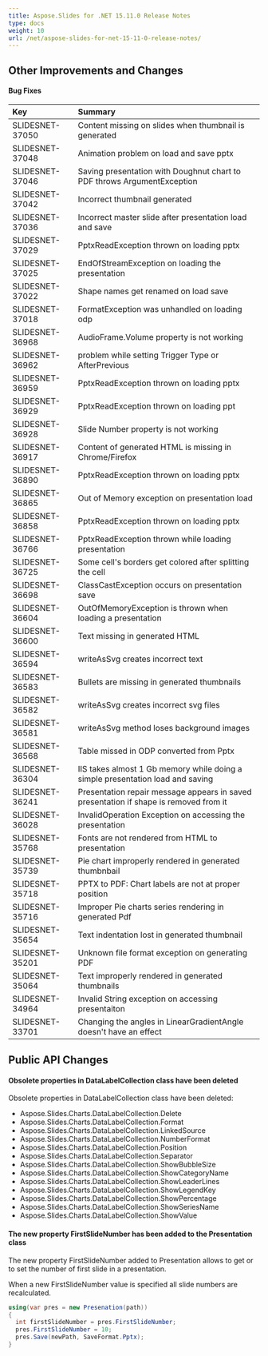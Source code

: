 ```yaml
---
title: Aspose.Slides for .NET 15.11.0 Release Notes
type: docs
weight: 10
url: /net/aspose-slides-for-net-15-11-0-release-notes/
---
```


## **Other Improvements and Changes**

#### **Bug Fixes**
|**Key**|**Summary**|
| :- | :- |
|SLIDESNET-37050 | Content missing on slides when thumbnail is generated|
|SLIDESNET-37048 | Animation problem on load and save pptx||SLIDESNET-37046 | Saving presentation with Doughnut chart to PDF throws ArgumentException|
|SLIDESNET-37042 | Incorrect thumbnail generated|
|SLIDESNET-37036 | Incorrect master slide after presentation load and save|
|SLIDESNET-37029 | PptxReadException thrown on loading pptx|
|SLIDESNET-37025 | EndOfStreamException on loading the presentation|
|SLIDESNET-37022 | Shape names get renamed on load save|
|SLIDESNET-37018 | FormatException was unhandled on loading odp|
|SLIDESNET-36968 | AudioFrame.Volume property is not working|
|SLIDESNET-36962 | problem while setting Trigger Type or AfterPrevious|
|SLIDESNET-36959 | PptxReadException thrown on loading pptx|
|SLIDESNET-36929 | PptxReadException thrown on loading ppt|
|SLIDESNET-36928 | Slide Number property is not working|
|SLIDESNET-36917 | Content of generated HTML is missing in Chrome/Firefox|
|SLIDESNET-36890 | PptxReadException thrown on loading pptx|
|SLIDESNET-36865 | Out of Memory exception on presentation load|
|SLIDESNET-36858 | PptxReadException thrown on loading pptx|
|SLIDESNET-36766 | PptxReadException thrown while loading presentation|
|SLIDESNET-36725 | Some cell's borders get colored after splitting the cell|
|SLIDESNET-36698 | ClassCastException occurs on presentation save|
|SLIDESNET-36604 | OutOfMemoryException is thrown when loading a presentation|
|SLIDESNET-36600 | Text missing in generated HTML|
|SLIDESNET-36594 | writeAsSvg creates incorrect text|
|SLIDESNET-36583 | Bullets are missing in generated thumbnails|
|SLIDESNET-36582 | writeAsSvg creates incorrect svg files|
|SLIDESNET-36581 | writeAsSvg method loses background images|
|SLIDESNET-36568 | Table missed in ODP converted from Pptx|
|SLIDESNET-36304 | IIS takes almost 1 Gb memory while doing a simple presentation load and saving|
|SLIDESNET-36241 | Presentation repair message appears in saved presentation if shape is removed from it|
|SLIDESNET-36028 | InvalidOperation Exception on accessing the presentation|
|SLIDESNET-35768 | Fonts are not rendered from HTML to presentation|
|SLIDESNET-35739 | Pie chart improperly rendered in generated thumbnbail|
|SLIDESNET-35718 | PPTX to PDF: Chart labels are not at proper position|
|SLIDESNET-35716 | Improper Pie charts series rendering in generated Pdf|
|SLIDESNET-35654 | Text indentation lost in generated thumbnail|
|SLIDESNET-35201 | Unknown file format exception on generating PDF|
|SLIDESNET-35064 | Text improperly rendered in generated thumbnails|
|SLIDESNET-34964 | Invalid String exception on accessing presentaiton|
|SLIDESNET-33701 | Changing the angles in LinearGradientAngle doesn't have an effect|

## **Public API Changes**

#### Obsolete properties in DataLabelCollection class have been deleted
Obsolete properties in DataLabelCollection class have been deleted:
- Aspose.Slides.Charts.DataLabelCollection.Delete
- Aspose.Slides.Charts.DataLabelCollection.Format
- Aspose.Slides.Charts.DataLabelCollection.LinkedSource
- Aspose.Slides.Charts.DataLabelCollection.NumberFormat
- Aspose.Slides.Charts.DataLabelCollection.Position
- Aspose.Slides.Charts.DataLabelCollection.Separator
- Aspose.Slides.Charts.DataLabelCollection.ShowBubbleSize
- Aspose.Slides.Charts.DataLabelCollection.ShowCategoryName
- Aspose.Slides.Charts.DataLabelCollection.ShowLeaderLines
- Aspose.Slides.Charts.DataLabelCollection.ShowLegendKey
- Aspose.Slides.Charts.DataLabelCollection.ShowPercentage
- Aspose.Slides.Charts.DataLabelCollection.ShowSeriesName
- Aspose.Slides.Charts.DataLabelCollection.ShowValue

#### The new property FirstSlideNumber has been added to the Presentation class
The new property FirstSlideNumber added to Presentation allows to get or to set the number of first slide in a presentation.

When a new FirstSlideNumber value is specified all slide numbers are recalculated.
``` csharp
using(var pres = new Presenation(path))
{
  int firstSlideNumber = pres.FirstSlideNumber;
  pres.FirstSlideNumber = 10;
  pres.Save(newPath, SaveFormat.Pptx);
}
``` 
